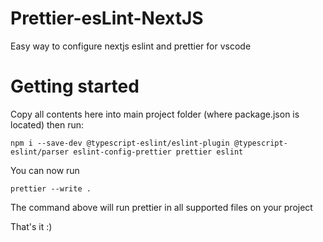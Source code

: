 # Prettier-esLint-NextJS
 Easy way to configure nextjs eslint and prettier for vscode

# Getting started
Copy all contents here into main project folder (where package.json is located)
then run:
```
npm i --save-dev @typescript-eslint/eslint-plugin @typescript-eslint/parser eslint-config-prettier prettier eslint
```

You can now run
```
prettier --write .
```
The command above will run prettier in all supported files on your project

That's it :)
